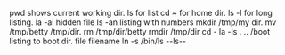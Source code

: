 pwd shows current working dir.
ls for list
cd ~ for home dir.
ls -l for long listing.
la -al hidden file
ls -an listing with numbers
mkdir /tmp/my dir.
mv /tmp/betty /tmp/dir.
rm /tmp/dir/betty
rmdir /tmp/dir
cd -
la -ls . .. /boot listing to boot dir.
file filename
ln -s /bin/ls --ls--
